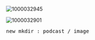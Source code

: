 ![1000032945](https://github.com/user-attachments/assets/9a5b534b-f758-462c-91dc-6e3a79ce8afc)

![1000032901](https://github.com/user-attachments/assets/40fd1b35-8269-4b43-af1f-1b05dd9e4b7e)

<pre>
new mkdir : podcast / image
</pre>

